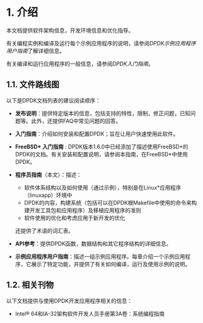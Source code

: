 # 1. 介绍

本文档提供软件架构信息，开发环境信息和优化指导。

有关编程实例和编译及运行每个示例应用程序的说明，请参阅*DPDK示例应用程序用户指南*了解详细信息。

有关编译和运行应用程序的一般信息，请参阅*DPDK入门指南*。

## 1.1. 文件路线图

以下是DPDK文档列表的建议阅读顺序：

- **发布说明**：提供特定版本的信息，包括支持的特性，限制，修正问题，已知问题等。此外，还提供FAQ中常见问题的回答。

- **入门指南**：介绍如何安装和配置DPDK；旨在让用户快速使用此软件。

- **FreeBSD\* 入门指南** : DPDK版本1.6.0中已经添加了描述使用FreeBSD\*的DPDK的文档。有关安装和配置说明，请参阅本指南，在FreeBSD\*中使用DPDK。

- **程序员指南**（本文）：描述：

  - 软件体系结构以及如何使用（通过示例），特别是在Linux\*应用程序（linuxapp）环境中
  - DPDK的内容，构建系统（包括可以在DPDK根Makefile中使用的命令来构建开发工具包和应用程序）及移植应用程序的准则
  - 软件使用的优化和考虑应用于新开发的优化

  还提供了术语的词汇表。

- **API参考**：提供DPDK函数，数据结构和其它程序结构的详细信息。

- **示例应用程序用户指南**：描述一组示例应用程序。每章介绍一个示例应用程序，它展示了特定功能，并提供了有关如何编译，运行及使用示例的说明。

## 1.2. 相关刊物

以下文档提供与使用DPDK开发应用程序相关的信息：

- Intel® 64和IA-32架构软件开发人员手册第3A卷：系统编程指南